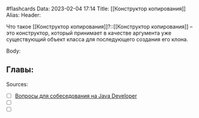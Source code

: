 #flashcards
Data: 2023-02-04 17:14
Title: [[Конструктор копирования]]
Alias:
Header:

Что такое [[Конструктор копирования]]?::[[Конструктор копирования]] – это конструктор, который принимает в качестве аргумента уже существующий объект класса для последующего создания его клона.
<!--SR:!2023-03-14,3,290-->



Body:






Главы:
-


Sources:
- [ ] [Вопросы для собеседования на Java Developer](https://github.com/enhorse/java-interview/blob/master/README.md#%D0%9E%D0%9E%D0%9F)
- [ ] []()
- [ ] []()
